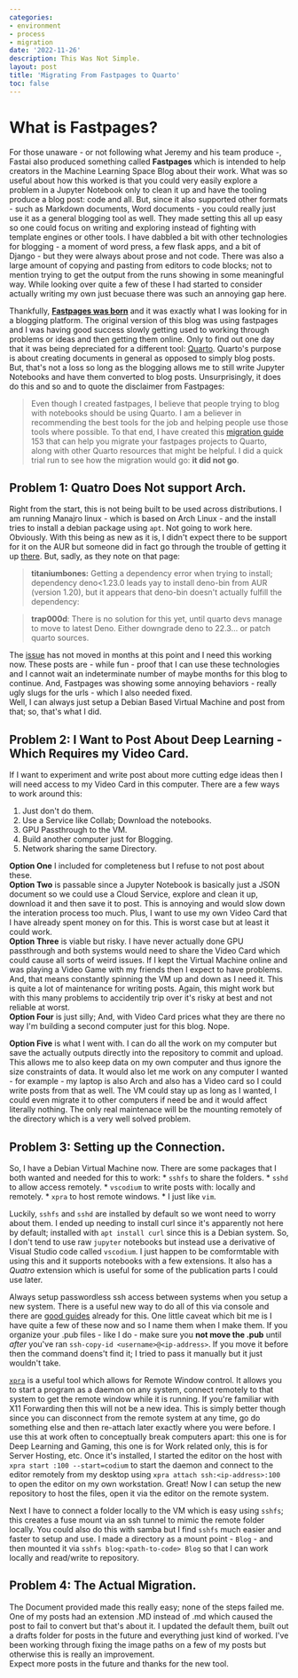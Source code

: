 ```yaml
---
categories:
- environment
- process
- migration
date: '2022-11-26'
description: This Was Not Simple.
layout: post
title: 'Migrating From Fastpages to Quarto'
toc: false
---
```


# What is Fastpages?
For those unaware - or not following what Jeremy and his team produce -, Fastai also produced something called **Fastpages** which is intended to help creators in the Machine Learning Space Blog about their work. What was so useful about how this worked is that you could very easily explore a problem in a Jupyter Notebook only to clean it up and have the tooling produce a blog post: code and all. But, since it also supported other formats - such as Markdown documents, Word documents - you could really just use it as a general blogging tool as well. They made setting this all up easy so one could focus on writing and exploring instead of fighting with template engines or other tools. I have dabbled a bit with other technologies for blogging - a moment of word press, a few flask apps, and a bit of Django - but they were always about prose and not code. There was also a large amount of copying and pasting from editors to code blocks; not to mention trying to get the output from the runs showing in some meaningful way. While looking over quite a few of these I had started to consider actually writing my own just becuase there was such an annoying gap here.

Thankfully, **[Fastpages was born](https://github.com/fastai/fastpages)** and it was exactly what I was looking for in a blogging platform. The original version of this blog was using fastpages and I was having good success slowly getting used to working through problems or ideas and then getting them online. Only to find out one day that it was being depreciated for a different tool: [Quarto](https://quarto.org). Quarto's purpose is about creating documents in general as opposed to simply blog posts. But, that's not a loss so long as the blogging allows me to still write Jupyter Notebooks and have them converted to blog posts. Unsurprisingly, it does do this and so and to quote the disclaimer from Fastpages:

> Even though I created fastpages, I believe that people trying to blog with notebooks should be using Quarto. I am a believer in recommending the best tools for the job and helping people use those tools where possible. To that end, I have created this [migration guide](https://nbdev.fast.ai/tutorials/blogging.html) 153 that can help you migrate your fastpages projects to Quarto, along with other Quarto resources that might be helpful. I did a quick trial run to see how the migration would go: **it did not go**.

## Problem 1: Quatro Does Not support Arch.
Right from the start, this is not being built to be used across distributions. I am running Manajro linux - which is based on Arch Linux - and the install tries to install a debian package using `apt`. Not going to work here. Obviously. With this being as new as it is, I didn't expect there to be support for it on the AUR but someone did in fact go through the trouble of getting it up [there](https://aur.archlinux.org/packages/quarto-cli). But, sadly, as they note on that page:

> **titaniumbones:** Getting a dependency error when trying to install; dependency deno<1.23.0 leads yay to install deno-bin from AUR (version 1.20), but it appears that deno-bin doesn't actually fulfill the dependency:

> **trap000d**: There is no solution for this yet, until quarto devs manage to move to latest Deno. Either downgrade deno to 22.3... or patch quarto sources.

The [issue](https://github.com/quarto-dev/quarto-cli/issues/1174) has not moved in months at this point and I need this working now. These posts are - while fun - proof that I can use these technologies and I cannot wait an indeterminate number of maybe months for this blog to continue. And, Fastpages was showing some annoying behaviors - really ugly slugs for the urls - which I also needed fixed. <br />
Well, I can always just setup a Debian Based Virtual Machine and post from that; so, that's what I did.


## Problem 2: I Want to Post About Deep Learning - Which Requires my Video Card.
If I want to experiment and write post about more cutting edge ideas then I will need access to my Video Card in this computer. There are a few ways to work around this:
1. Just don't do them.
2. Use a Service like Collab; Download the notebooks.
3. GPU Passthrough to the VM.
4. Build another computer just for Blogging.
5. Network sharing the same Directory.

**Option One** I included for completeness but I refuse to not post about these. <br />
**Option Two** is passable since a Jupyter Notebook is basically just a JSON document so we could use a Cloud Service, explore and clean it up, download it and then save it to post. This is annoying and would slow down the interation process too much. Plus, I want to use my own Video Card that I have already spent money on for this. This is worst case but at least it could work. <br />
**Option Three** is viable but risky. I have never actually done GPU passthrough and both systems would need to share the Video Card which could cause all sorts of weird issues. If I kept the Virtual Machine online and was playing a Video Game with my friends then I expect to have problems. And, that means constantly spinning the VM up and down as I need it. This is quite a lot of maintenance for writing posts. Again, this might work but with this many problems to accidentily trip over it's risky at best and not reliable at worst. <br />
**Option Four** is just silly; And, with Video Card prices what they are there no way I'm building a second computer just for this blog. Nope. <br />

**Option Five** is what I went with. I can do all the work on my computer but save the actually outputs directly into the repository to commit and upload. This allows me to also keep data on my own computer and thus ignore the size constraints of data. It would also let me work on any computer I wanted - for example - my laptop is also Arch and also has a Video card so I could write posts from that as well. The VM could stay up as long as I wanted, I could even migrate it to other computers if need be and it would affect literally nothing. The only real maintenace will be the mounting remotely of the directory which is a very well solved problem.


## Problem 3: Setting up the Connection.
So, I have a Debian Virtual Machine now. There are some packages that I both wanted and needed for this to work:
    * `sshfs` to share the folders.
    * `sshd` to allow access remotely.
    * `vscodium` to write posts with: locally and remotely.
    * `xpra` to host remote windows.
    * I just like `vim`.

Luckily, `sshfs` and `sshd` are installed by default so we wont need to worry about them. I ended up needing to install curl since it's apparently not here by default; installed with `apt install curl` since this is a Debian system. So, I don't tend to use raw `jupyter` notebooks but instead use a derivative of Visual Studio code called `vscodium`. I just happen to be comformtable with using this and it supports notebooks with a few extensions. It also has a *Quatro* extension which is useful for some of the publication parts I could use later.

Always setup passwordless ssh access between systems when you setup a new system. There is a useful new way to do all of this via console and there are [good guides](https://www.linuxtechi.com/passwordless-ssh-login-keys-linux/) already for this. One little caveat which bit me is I have quite a few of these now and so I name them when I make them. If you organize your .pub files - like I do - make sure you **not move the .pub** until *after* you've ran `ssh-copy-id <username>@<ip-address>`. If you move it before then the command doens't find it; I tried to pass it manually but it just wouldn't take.

[`xpra`](https://www.xpra.org) is a useful tool which allows for Remote Window control. It allows you to start a program as a daemon on any system, connect remotely to that system to get the remote window while it is running. If you're familiar with X11 Forwarding then this will not be a new idea. This is simply better though since you can disconnect from the remote system at any time, go do something else and then re-attach later exactly where you were before. I use this at work often to conceptually break computers apart: this one is for Deep Learning and Gaming, this one is for Work related only, this is for Server Hosting, etc. Once it's installed, I started the editor on the host with `xpra start :100 --start=codium` to start the daemon and connect to the editor remotely from my desktop using `xpra attach ssh:<ip-address>:100` to open the editor on my own workstation. Great! Now I can setup the new repository to host the files, open it via the editor on the remote system.

Next I have to connect a folder locally to the VM which is easy using `sshfs`; this creates a fuse mount via an ssh tunnel to mimic the remote folder locally. You could also do this with samba but I find `sshfs` much easier and faster to setup and use. I made a directory as a mount point - `Blog` - and then mounted it via `sshfs blog:<path-to-code> Blog` so that I can work locally and read/write to repository.


## Problem 4: The Actual Migration.
The Document provided made this really easy; none of the steps failed me. One of my posts had an extension .MD instead of .md which caused the post to fail to convert but that's about it. I updated the default them, built out a drafts folder for posts in the future and everything just kind of worked. I've been working through fixing the image paths on a few of my posts but otherwise this is really an improvement. <br />
Expect more posts in the future and thanks for the new tool.
